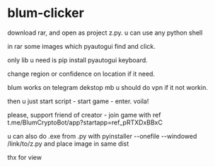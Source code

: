 # blum-clicker
download rar, and open as project z.py. u can use any python shell

in rar some images which pyautogui find and click.

only lib u need is pip install pyautogui keyboard.

change region or confidence on location if it need.

blum works on telegram dekstop mb u should do vpn if it not workin.

then u just start script - start game - enter. voila!

please, support friend of creator - join game with ref t.me/BlumCryptoBot/app?startapp=ref_pRTXDxBBxC

u can also do .exe from .py with  pyinstaller --onefile --windowed /link/to/z.py and place image in same dist

thx for view
